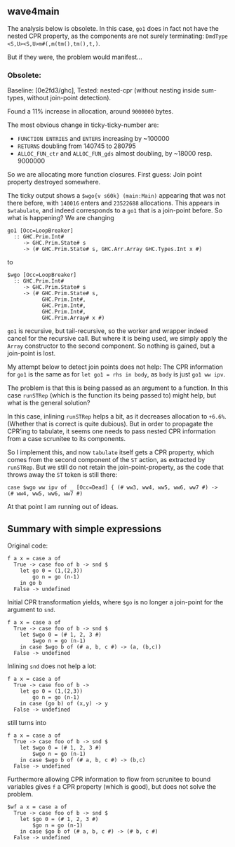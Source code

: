 ## wave4main



The analysis below is obsolete. In this case, `go1` does in fact not have the nested CPR property, as the components are not surely terminating: `DmdType <S,U><S,U>m#(,m(tm(),tm(),t,)`.



But if they were, the problem would manifest...


### Obsolete:



Baseline: \[0e2fd3/ghc\], Tested: nested-cpr (without nesting inside sum-types, without join-point detection).



Found a 11% increase in allocation, around `9000000` bytes.



The most obvious change in ticky-ticky-number are:


- `FUNCTION ENTRIES` and `ENTERS` increasing by \~100000
- `RETURNS` doubling from 140745 to 280795
-  `ALLOC_FUN_ctr` and `ALLOC_FUN_gds` almost doubling, by \~18000 resp. 9000000


So we are allocating more function closures. First guess: Join point property destroyed somewhere.



The ticky output shows a `$wgo{v s60k} (main:Main)` appearing that was not there before, with `140016` enters and `23522688` allocations. This appears in `$wtabulate`, and indeed corresponds to a `go1` that is a join-point before. So what is happening? We are changing


```wiki
go1 [Occ=LoopBreaker]                                      
  :: GHC.Prim.Int#                                         
     -> GHC.Prim.State# s                                  
     -> (# GHC.Prim.State# s, GHC.Arr.Array GHC.Types.Int x #)
```


to


```wiki
$wgo [Occ=LoopBreaker]          
  :: GHC.Prim.Int#
     -> GHC.Prim.State# s
     -> (# GHC.Prim.State# s,   
           GHC.Prim.Int#,       
           GHC.Prim.Int#,       
           GHC.Prim.Int#,       
           GHC.Prim.Array# x #) 
```


`go1` is recursive, but tail-recursive, so the worker and wrapper indeed cancel for the recursive call. But where it is being used, we simply apply the `Array` constructor to the second component. So nothing is gained, but a join-point is lost.



My attempt below to detect join points does not help: The CPR information for `go1` is the same as for `let go1 = rhs in body`, as `body` is just `go1 ww ipv`.



The problem is that this is being passed as an argument to a function. In this case `runSTRep` (which is the function its being passed to) might help, but what is the general solution?



In this case, inlining `runSTRep` helps a bit, as it decreases allocation to `+6.6%`. (Whether that is correct is quite dubious). But in order to propagate the CPR’ing to tabulate, it seems one needs to pass nested CPR information from a case scrunitee to its components. 



So I implement this, and now `tabulate` itself gets a CPR property, which comes from the second component of the `ST` action, as extracted by `runSTRep`. But we still do not retain the join-point-property, as the code that throws away the `ST` token is still there:


```wiki
case $wgo ww ipv of _ [Occ=Dead] { (# ww3, ww4, ww5, ww6, ww7 #) ->
(# ww4, ww5, ww6, ww7 #)
```


At that point I am running out of ideas.


## Summary with simple expressions



Original code:


```wiki
f a x = case a of
  True -> case foo of b -> snd $
    let go 0 = (1,(2,3))
        go n = go (n-1)
    in go b
  False -> undefined
```


Initial CPR transformation yields, where `$go` is no longer a join-point for the argument to `snd`.


```wiki
f a x = case a of
  True -> case foo of b -> snd $
    let $wgo 0 = (# 1, 2, 3 #)
        $wgo n = go (n-1)
    in case $wgo b of (# a, b, c #) -> (a, (b,c))
  False -> undefined
```


Inlining `snd` does not help a lot:


```wiki
f a x = case a of
  True -> case foo of b ->
    let go 0 = (1,(2,3))
        go n = go (n-1)
    in case (go b) of (x,y) -> y
  False -> undefined
```


still turns into 


```wiki
f a x = case a of
  True -> case foo of b -> snd $
    let $wgo 0 = (# 1, 2, 3 #)
        $wgo n = go (n-1)
    in case $wgo b of (# a, b, c #) -> (b,c)
  False -> undefined
```


Furthermore allowing CPR information to flow from scrunitee to bound variables gives `f` a CPR property (which is good), but does not solve the problem.


```wiki
$wf a x = case a of
  True -> case foo of b -> snd $
    let $go 0 = (# 1, 2, 3 #)
        $go n = go (n-1)
    in case $go b of (# a, b, c #) -> (# b, c #)
  False -> undefined
```
